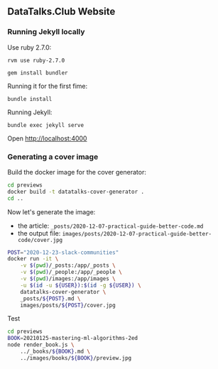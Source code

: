 ## DataTalks.Club Website

### Running Jekyll locally
Use ruby 2.7.0:

```
rvm use ruby-2.7.0

gem install bundler
```

Running it for the first fime:

```
bundle install
```

Running Jekyll:

```
bundle exec jekyll serve
```

Open [http://localhost:4000](http://localhost:4000)


### Generating a cover image

Build the docker image for the cover generator:

```bash
cd previews
docker build -t datatalks-cover-generator .
cd ..
```

Now let's generate the image:

* the article: `_posts/2020-12-07-practical-guide-better-code.md`
* the output file: `images/posts/2020-12-07-practical-guide-better-code/cover.jpg`

```bash
POST="2020-12-23-slack-communities"
docker run -it \
    -v $(pwd)/_posts:/app/_posts \
    -v $(pwd)/_people:/app/_people \
    -v $(pwd)/images:/app/images \
    -u $(id -u ${USER}):$(id -g ${USER}) \
    datatalks-cover-generator \
    _posts/${POST}.md \
    images/posts/${POST}/cover.jpg
```

Test

```bash
cd previews
BOOK=20210125-mastering-ml-algorithms-2ed
node render_book.js \
    ../_books/${BOOK}.md \
    ../images/books/${BOOK}/preview.jpg
```